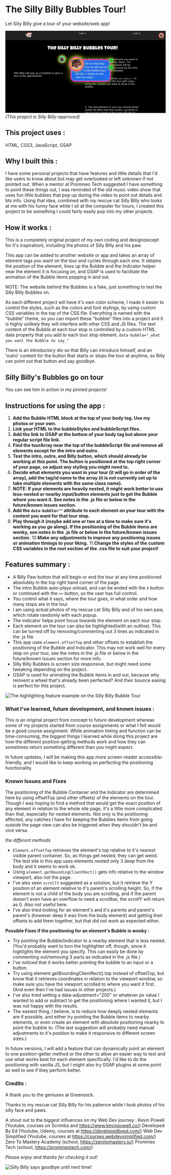 # The Silly Billy Bubbles Tour!

Let Silly Billy give a tour of your website/web app!

![The Silly Billy Bubbles Tour in action!](/assets/SillyBillyBubblesTour.jpg)
_(This project is Silly Billy-approved)_ 

## This project uses : 
HTML, CSS3, JavaScript, GSAP

## Why I built this :
I have some personal projects that have features and little details that I'd like users to know about but may get overlooked or left unknown if not pointed out. When a mentor at Promineo Tech suggested I have something to point these things out, I was reminded of the old music video show that uses fun little bubbles that pop up during the video to point out details and bts info. Using that idea, combined with my rescue cat Silly Billy who looks at me with his funny face while I sit at the computer for hours, I created this project to be something I could fairly easily pop into my other projects.  

## How it works :
This is a completely original project of my own coding and design(except for it's inspiration), including the photos of Silly Billy and his paw. 

This app can be added to another website or app and takes an array of element tags you want on the tour and cycles through each one. It obtains the position of the element, lines up the Bubble and the Indicator helper near the element it is focusing on, and GSAP is used to facilitate the animation of the Bubble items popping in and out.

NOTE: The website behind the Bubbles is a fake, just something to test the Silly Billy Bubbles on.

As each different project will have it's own color scheme, I made it easier to control the styles, such as the colors and font stylings, by using custom CSS variables in the top of the CSS file. Everything is named with the "bubble" theme, so you can import these "bubble" files into a project and it is highly unlikely they will interfere with other CSS and JS files. The text content of the Bubble at each tour stop is controlled by a custom HTML data property that you add to each tour stop element.
 ```data-bubble="_what you want the Bubble to say_"``` 

There is an introductory div so that Billy can introduce himself, and an 'outro' content for the button that starts or stops the tour at anytime, so Billy can point out that button and say goodbye.

## Silly Billy's Bubbles go on tour
You can see him in action in my pinned projects!

## Instructions for using the app :
1. **Add the Bubble HTML block at the top of your body tag. Use my photos or your own.**
2. **Link your HTML to the bubbleStyles and bubbleScript files.**
3. **Add the link to GSAP at the bottom of your body tag but above your regular script file link.**
4. **Find the tourArray near the top of the bubbleScript file and remove all elements except for the intro and outro.** 
5. **Test the intro, outro, and Billy button, which should already be working at this point. The button is positioned at the top right corner of your page, so adjust any styling you might need to.**
6. **Decide what elements you want in your tour (it will go in order of the array), add the tag/id name to the array (it is not currently set up to take multiple elements with the same class name).**
7. **NOTE: If your elements are heavily nested, it might work better to use less-nested or nearby input/button elements just to get the Bubble where you want it. See notes in the .js file or below in the future/known issues section.**
8. **Add the ```data-bubble=""``` attribute to each element on your tour with the content you want for that tour stop.**
9. **Play through it (maybe add one or two at a time to make sure it's working as you go along). If the positioning of the Bubble items are wonky, see notes in the .js file or below in the future/known issues section.**
10.**Make any adjustments to improve any positioning issues or animation timings to your liking.** 
11.**Change the styles of the custom CSS variables in the root section of the .css file to suit your project!**


## Features summary :
- A Billy Paw button that will begin or end the tour at any time positioned absolutely in the top right hand corner of the page.
- The intro Bubble auto-plays onload, and can be ended with the ```X``` button or continued with the ```>>``` button, so the user has full control. 
- You control what it says, where the tour goes, in what order and how many stops are in the tour. 
- I am using actual photos of my rescue cat Silly Billy and of his own paw, which rotate randomly with each popup.
- The indicator helps point focus towards the element on each tour stop. 
- Each element on the tour can also be highlighted(with an outline). This can be turned off by removing/commenting out 3 lines as indicated in the .js file.
- This app uses ```element.offsetTop``` and other offsets to establish the positioning of the Bubble and Indicator. This may not work well for every stop on your tour, see the notes in the .js file or below in the future/known issues section for more info. 
- Silly Billy Bubbles is screen size responsive, but might need some tweaking depending on the project.
- GSAP is used for animating the Bubble items in and out, because why reinvent a wheel that's already been perfected? And their bounce easing is perfect for this project.

![The highlighting feature example on the Silly Billy Bubble Tour](/assets/SBBT-highlighting-400.jpg)

### What I've learned, future development, and known issues : 
This is an original project from concept to future development whereas some of my projects started from course assignments or what I felt would be a good course assignment. While animation timing and function can be time-consuming, the biggest things I learned while doing this project are how the different position-getting methods work and how they can sometimes return something different than you might expect. 

In future updates, I will be making this app more screen-reader accessible-friendly,  and I would like to keep working on perfecting the positioning functionality.

### Known Issues and Fixes 

The positioning of the Bubble Container and the Indicator are determined here by using offsetTop (and other offsets) of the elements on the tour. Though I was hoping to find a method that would get the exact position of any element in relation to the whole site page, it's a little more complicated than that, especially for nested elements. Not only is the positioning affected, any catches I have for keeping the Bubbles items from going outside the page view can also be triggered when they shouldn't be and vice versa.

_the different methods_
- ```Element.offsetTop``` retrieves the element's top relative to it's nearest visible parent container. So, as things get nested, they can get weird. The test site in this app uses elements nested only 3 deep from the body and it seems to work ok. 
- Using ```element.getBoundingClientRect()``` gets info relative to the window viewport, also not the page.
- I've also seen ```scrollY``` suggested as a solution, but it retrieve the Y position of an element relative to it's parent's scrolling height. So, if the element is not a child of the body you are scrolling, and if the parent doesn't even have an overflow to need a scrollbar, the scrollY will return as 0. Also not useful here.
- I've also tried looking for an element's and it's parents and parent's parent's (however deep it was from the body element) and getting their offsets to add them together, but that did not work as expected either.

**Possible Fixes if the positioning for an element's Bubble is wonky :** 
- Try pointing the Bubble/Indicator to a nearby element that is less nested. (You'd probably want to turn the highlighter off, though, since it highlights the element you specify. This can easily be done by commenting out/removing 3 parts as indicated in the .js file.)
- I've noticed that it works better pointing the bubble to an input or a button. 
- Try using element.getBoundingClientRect().top instead of offsetTop, but know that it retrieves coordinates in relation to the viewport window, so make sure you have the viewport scrolled to where you want it first. (And even then I've had issues in other projects.)
- I've also tried setting a data-adjustment="200" or whatever px value I wanted to add or subtract to get the positioning where I wanted it, but I was not happy with the results.
- The easiest thing, I believe, is to reduce how deeply nested elements are if possible, and either try pointing the Bubble items to nearby elements, or even create an element with absolute positioning nearby to point the bubble to. (The last suggestion will probably need manual adjustments to it's position to make it responsive to different screen sizes.)


In future versions, I will add a feature that can dynamically point an element to one position-getter method or the other to allow an easier way to test and use what works best for each element specifically. I'd like to do the positioning with vanilla JS, but I might also try GSAP plugins at some point as well to see if they perform better.

### Credits :
A thank you to the geniuses at Greensock.

Thanks to my rescue cat Silly Billy for his patience while I took photos of his silly face and paws. 

A shout out to the biggest influences on my Web Dev journey :
Kevin Powell (Youtube, courses on Scrimba and https://www.kevinpowell.co/)
Developed By Ed (Youtube, Udemy, courses at https://developedbyed.com/)
Web Dev Simplified (Youtube, courses at https://courses.webdevsimplified.com/)
Zero To Mastery Academy (school, https://zerotomastery.io/)
Promineo Tech (school, https://promineotech.com/)


_Please enjoy and thanks for checking it out!_

![Silly Billy says goodbye until next time!](/assets/BubbleOutro.jpg)
